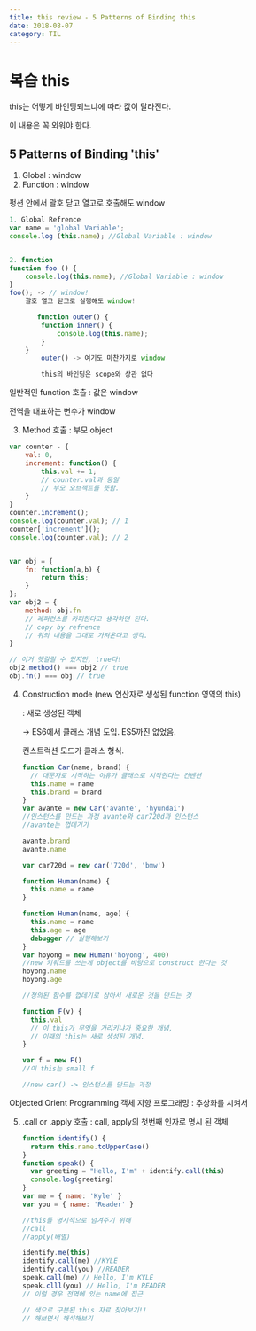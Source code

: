 ```yaml
---
title: this review - 5 Patterns of Binding this
date: 2018-08-07
category: TIL
---
```


# 복습 this

this는 어떻게 바인딩되느냐에 따라 값이 달라진다.

이 내용은 꼭 외워야 한다.

## 5 Patterns of Binding 'this'

1. Global : window
2. Function : window

펑션 안에서 괄호 닫고 열고로 호출해도 window

```javascript
1. Global Refrence
var name = 'global Variable';
console.log (this.name); //Global Variable : window


2. function
function foo () {
    console.log(this.name); //Global Variable : window
}
foo(); -> // window!
    괄호 열고 닫고로 실행해도 window!

       function outer() {
        function inner() {
            console.log(this.name);
        }
    }
        outer() -> 여기도 마찬가지로 window

        this의 바인딩은 scope와 상관 없다

```

일반적인 function 호출 : 값은 window

전역을 대표하는 변수가 window

3. Method 호출 : 부모 object

```javascript
var counter - {
    val: 0,
    increment: function() {
        this.val += 1;
        // counter.val과 동일
        // 부모 오브젝트를 뜻함.
    }
}
counter.increment();
console.log(counter.val); // 1
counter['increment']();
console.log(counter.val); // 2


var obj = {
    fn: function(a,b) {
        return this;
    }
};
var obj2 = {
    method: obj.fn
    // 레퍼런스를 카피한다고 생각하면 된다.
    // copy by refrence
    // 위의 내용을 그대로 가져온다고 생각.
}

// 이거 헷갈릴 수 있지만, true다!
obj2.method() === obj2 // true
obj.fn() === obj // true

```

4. Construction mode (new 연산자로 생성된 function 영역의 this)

   : 새로 생성된 객체

   -> ES6에서 클래스 개념 도입. ES5까진 없었음.

   컨스트럭션 모드가 클래스 형식.

   ```javascript
   function Car(name, brand) {
     // 대문자로 시작하는 이유가 클래스로 시작한다는 컨벤션
     this.name = name
     this.brand = brand
   }
   var avante = new Car('avante', 'hyundai')
   //인스턴스를 만드는 과정 avante와 car720d과 인스턴스
   //avante는 껍데기기

   avante.brand
   avante.name

   var car720d = new car('720d', 'bmw')

   function Human(name) {
     this.name = name
   }

   function Human(name, age) {
     this.name = name
     this.age = age
     debugger // 실행해보기
   }
   var hoyong = new Human('hoyong', 400)
   //new 키워드를 쓰는게 object를 바탕으로 construct 한다는 것
   hoyong.name
   hoyong.age

   //정의된 함수를 껍데기로 삼아서 새로운 것을 만드는 것

   function F(v) {
     this.val
     // 이 this가 무엇을 가리키냐가 중요한 개념,
     // 이때의 this는 새로 생성된 개념.
   }

   var f = new F()
   //이 this는 small f

   //new car() -> 인스턴스를 만드는 과정
   ```

Objected Orient Programming 객체 지향 프로그래밍 : 추상화를 시켜서

5. .call or .apply 호출 : call, apply의 첫번째 인자로 명시 된 객체

   ```javascript
   function identify() {
     return this.name.toUpperCase()
   }
   function speak() {
     var greeting = "Hello, I'm" + identify.call(this)
     console.log(greeting)
   }
   var me = { name: 'Kyle' }
   var you = { name: 'Reader' }

   //this를 명시적으로 넘겨주기 위해
   //call
   //apply(배열)

   identify.me(this)
   identify.call(me) //KYLE
   identify.call(you) //READER
   speak.call(me) // Hello, I'm KYLE
   speak.clll(you) // Hello, I'm READER
   // 이럴 경우 전역에 있는 name에 접근

   // 색으로 구분된 this 자료 찾아보기!!
   // 해보면서 해석해보기
   ```
